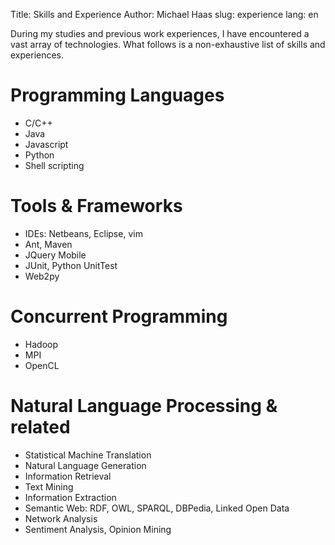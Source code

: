 Title: Skills and Experience
Author: Michael Haas
slug: experience
lang: en


During my studies and previous work experiences, I have encountered a vast array
of technologies. What follows is a non-exhaustive list of skills and experiences.

Programming Languages
======================
* C/C++
* Java
* Javascript
* Python
* Shell scripting

Tools & Frameworks
=====================
* IDEs: Netbeans, Eclipse, vim
* Ant, Maven
* JQuery Mobile
* JUnit, Python UnitTest
* Web2py

Concurrent Programming
======================
* Hadoop
* MPI
* OpenCL

Natural Language Processing & related
=====================================
* Statistical Machine Translation
* Natural Language Generation
* Information Retrieval
* Text Mining
* Information Extraction
* Semantic Web: RDF, OWL, SPARQL, DBPedia, Linked Open Data
* Network Analysis
* Sentiment Analysis, Opinion Mining

